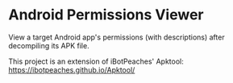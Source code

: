 # Android Permissions Viewer

View a target Android app's permissions (with descriptions) after decompiling its APK file.

This project is an extension of iBotPeaches' Apktool: https://ibotpeaches.github.io/Apktool/
